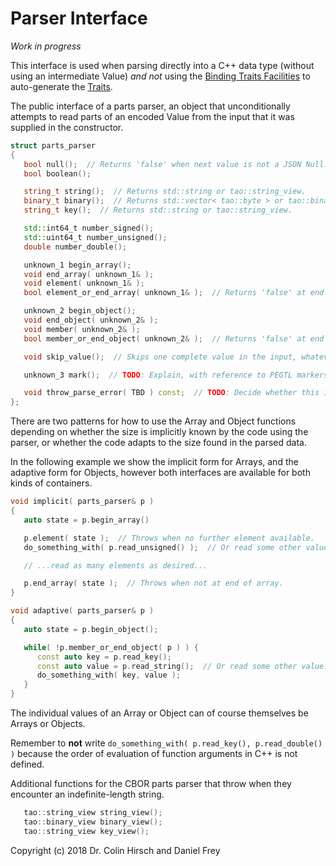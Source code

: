 # Parser Interface

*Work in progress*

This interface is used when parsing directly into a C++ data type (without using an intermediate Value) *and not* using the [Binding Traits Facilities](Type-Traits.md#binding-traits-facilities) to auto-generate the [Traits](Type-Traits.md).

The public interface of a parts parser, an object that unconditionally attempts to read parts of an encoded Value from the input that it was supplied in the constructor.

```c++
struct parts_parser
{
   bool null();  // Returns 'false' when next value is not a JSON Null.
   bool boolean();

   string_t string();  // Returns std::string or tao::string_view.
   binary_t binary();  // Returns std::vector< tao::byte > or tao::binary_view.
   string_t key();  // Returns std::string or tao::string_view.

   std::int64_t number_signed();
   std::uint64_t number_unsigned();
   double number_double();

   unknown_1 begin_array();
   void end_array( unknown_1& );
   void element( unknown_1& );
   bool element_or_end_array( unknown_1& );  // Returns 'false' at end of array.

   unknown_2 begin_object();
   void end_object( unknown_2& );
   void member( unknown_2& );
   bool member_or_end_object( unknown_2& );  // Returns 'false' at end of object.

   void skip_value();  // Skips one complete value in the input, whatever it is.

   unknown_3 mark();  // TODO: Explain, with reference to PEGTL markers and when/how to use them.

   void throw_parse_error( TBD ) const;  // TODO: Decide whether this is part of the public interface.
};
```

There are two patterns for how to use the Array and Object functions depending on whether the size is implicitly known by the code using the parser, or whether the code adapts to the size found in the parsed data.

In the following example we show the implicit form for Arrays, and the adaptive form for Objects, however both interfaces are available for both kinds of containers.

```c++
void implicit( parts_parser& p )
{
   auto state = p.begin_array()

   p.element( state );  // Throws when no further element available.
   do_something_with( p.read_unsigned() );  // Or read some other value.

   // ...read as many elements as desired...

   p.end_array( state );  // Throws when not at end of array.
}

void adaptive( parts_parser& p )
{
   auto state = p.begin_object();

   while( !p.member_or_end_object( p ) ) {
      const auto key = p.read_key();
      const auto value = p.read_string();  // Or read some other value.
      do_something_with( key, value );
   }
}
```

The individual values of an Array or Object can of course themselves be Arrays or Objects.

Remember to **not** write `do_something_with( p.read_key(), p.read_double() )` because the order of evaluation of function arguments in C++ is not defined.

Additional functions for the CBOR parts parser that throw when they encounter an indefinite-length string.

```c++
   tao::string_view string_view();
   tao::binary_view binary_view();
   tao::string_view key_view();
```

Copyright (c) 2018 Dr. Colin Hirsch and Daniel Frey
